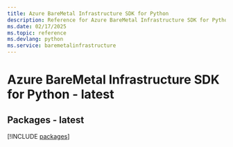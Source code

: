 ```yaml
---
title: Azure BareMetal Infrastructure SDK for Python
description: Reference for Azure BareMetal Infrastructure SDK for Python
ms.date: 02/17/2025
ms.topic: reference
ms.devlang: python
ms.service: baremetalinfrastructure
---
```

# Azure BareMetal Infrastructure SDK for Python - latest
## Packages - latest
[!INCLUDE [packages](baremetal-infrastructure-index.md)]